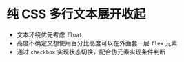 # 纯 CSS 多行文本展开收起

- 文本环绕优先考虑 `float`
- 高度不确定又想使用百分比高度可以在外面套一层 `flex` 元素
- 通过 `checkbox` 实现状态切换，配合伪元素实现条件判断
